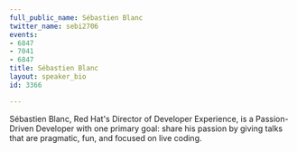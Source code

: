 ```yaml
---
full_public_name: Sébastien Blanc
twitter_name: sebi2706
events:
- 6847
- 7041
- 6847
title: Sébastien Blanc
layout: speaker_bio
id: 3366

---
```

Sébastien Blanc, Red Hat's Director of Developer Experience, is a Passion-Driven Developer with one primary goal: share his passion by giving talks that are pragmatic, fun, and focused on live coding.

